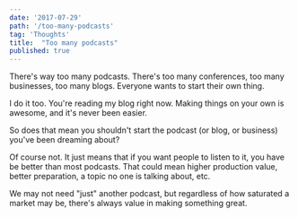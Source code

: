 ```yaml
---
date: '2017-07-29'
path: '/too-many-podcasts'
tag: 'Thoughts'
title:  "Too many podcasts"
published: true
---
```

There's way too many podcasts.  There's too many conferences, too many businesses, too many blogs.  Everyone wants to start their own thing.

I do it too.  You're reading my blog right now.  Making things on your own is awesome, and it's never been easier.  

So does that mean you shouldn't start the podcast (or blog, or business) you've been dreaming about?

Of course not.  It just means that if you want people to listen to it, you have be better than most podcasts.  That could mean higher production value, better preparation, a topic no one is talking about, etc.

We may not need "just" another podcast, but regardless of how saturated a market may be, there's always value in making something great.
